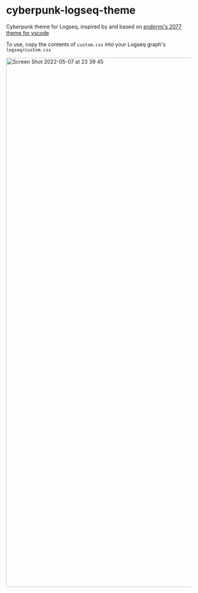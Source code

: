 # cyberpunk-logseq-theme
Cyberpunk theme for Logseq, inspired by and based on [endormi's 2077 theme for vscode](https://github.com/endormi/vscode-2077-theme)

To use, copy the contents of `custom.css` into your Logseq graph's `logseq/custom.css`

<img width="1435" alt="Screen Shot 2022-05-07 at 23 39 45" src="https://user-images.githubusercontent.com/20880695/167280750-fe87706c-6f41-420a-a294-c196cf14ce94.png">
